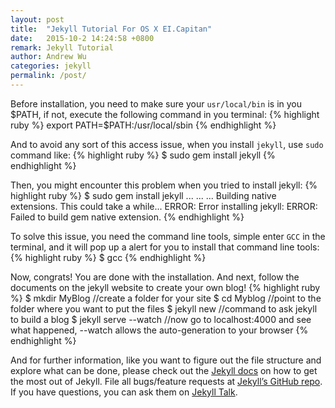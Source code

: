 ```yaml
---
layout: post
title:  "Jekyll Tutorial For OS X EI.Capitan"
date:   2015-10-2 14:24:58 +0800
remark: Jekyll Tutorial
author: Andrew Wu
categories: jekyll
permalink: /post/
---
```


Before installation, you need to make sure your `usr/local/bin` is in you $PATH, if not, execute the following command in you terminal:
{% highlight ruby %}
export PATH=$PATH:/usr/local/sbin
{% endhighlight %}

And to avoid any sort of this access issue, when you install `jekyll`, use `sudo` command like:
{% highlight ruby %}
$  sudo gem install jekyll
{% endhighlight %}

Then, you might encounter this problem when you tried to install jekyll:
{% highlight ruby %}
$ sudo gem install jekyll
...
...
...
Building native extensions. This could take a while...
ERROR: Error installing jekyll:
ERROR: Failed to build gem native extension.
{% endhighlight %}

To solve this issue, you need the command line tools, simple enter `GCC` in the terminal, and it will pop up a alert for you to install that command line tools:
{% highlight ruby %}
$ gcc
{% endhighlight %}

Now, congrats! You are done with the installation. And next, follow the documents on the jekyll website to create your own blog!
{% highlight ruby %}
$ mkdir MyBlog                   //create a folder for your site
$ cd Myblog                      //point to the folder where you want to put the files
$ jekyll new                     //command to ask jekyll to build a blog 
$ jekyll serve --watch           //now go to localhost:4000 and see what happened, --watch allows the auto-generation to your browser
{% endhighlight %}


And for further information, like you want to figure out the file structure and explore what can be done, please check out the [Jekyll docs][jekyll-docs] on how to get the most out of Jekyll. File all bugs/feature requests at [Jekyll’s GitHub repo][jekyll-gh]. If you have questions, you can ask them on [Jekyll Talk][jekyll-talk].

[jekyll-docs]: http://jekyllrb.com/docs/home
[jekyll-gh]:   https://github.com/jekyll/jekyll
[jekyll-talk]: https://talk.jekyllrb.com/
